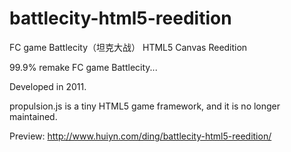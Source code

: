 # battlecity-html5-reedition
FC game Battlecity（坦克大战） HTML5 Canvas Reedition

99.9% remake FC game Battlecity...

Developed in 2011.

propulsion.js is a tiny HTML5 game framework, and it is no longer maintained.

Preview: http://www.huiyn.com/ding/battlecity-html5-reedition/
